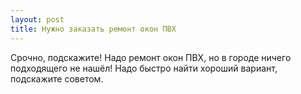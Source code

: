 ```yaml
---
layout: post 
title: Нужно заказать ремонт окон ПВХ 
--- 
```

Срочно, подскажите! Надо ремонт окон ПВХ, но в городе ничего подходящего не нашёл! Надо быстро найти хороший вариант, подскажите советом.